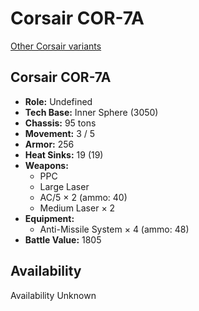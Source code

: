 # Corsair COR-7A 

[Other Corsair variants](../corsair.md) 

## Corsair COR-7A 

- **Role:** Undefined 
- **Tech Base:** Inner Sphere (3050) 
- **Chassis:** 95 tons 
- **Movement:** 3 / 5 
- **Armor:** 256 
- **Heat Sinks:** 19 (19) 
- **Weapons:** 
  - PPC 
  - Large Laser 
  - AC/5 × 2 (ammo: 40) 
  - Medium Laser × 2 
- **Equipment:** 
  - Anti-Missile System × 4 (ammo: 48) 
- **Battle Value:** 1805 

## Availability 

Availability Unknown 

